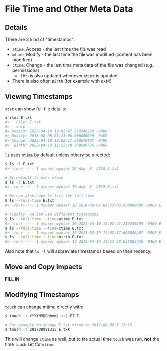 # File Time and Other Meta Data

## Details

There are 3 kind of "timestamps":

* `atime`, Access - the last time the file was read
* `mtime`, Modify - the last time the file was modified (content has been modified)
* `ctime`, Change - the last time meta data of the file was changed (e.g. permissions)
    * This is also updated whenever `mtime` is updated
* There is also often `Birth` (for example with ext4)


## Viewing Timestamps

`stat` can show full file details:

```sh
$ stat E.txt
#>   File: E.txt
#> --snip--
#> Access: 2023-04-10 12:02:47.219340289 -0400
#> Modify: 2018-08-08 01:23:00.000000000 -0400
#> Change: 2023-04-10 12:02:17.668846407 -0400
#>  Birth: 2023-04-10 11:52:28.059086726 -0400
```

`ls` uses `mtime` by default unless otherwise directed:

```sh
$ ls -l E.txt
#> -rw-r--r-- 1 myuser myuser 10 Aug  8  2018 E.txt

# By default ls uses mtime
$ ls -l E.txt
#> -rw-r--r-- 1 myuser myuser 10 Aug  8  2018 E.txt

# We can also have ls list the full time
$ ls --full-time E.txt
#> -rw-r--r-- 1 myuser myuser 10 2018-08-08 01:23:00.000000000 -0400 E.txt

# Finally, we can use different timestamps
$ ls --full-time --time=atime E.txt
#> -rw-r--r-- 1 myuser myuser 10 2023-04-10 12:02:47.219340289 -0400 E.txt
$ ls --full-time --time=ctime E.txt
#> -rw-r--r-- 1 myuser myuser 10 2023-04-10 12:02:17.668846407 -0400 E.txt
$ ls --full-time --time=birth E.txt
#> -rw-r--r-- 1 myuser myuser 10 2023-04-10 11:52:28.059086726 -0400 E.txt
```

Also note that `ls -l` will abbreviate timestamps based on their recency.


## Move and Copy Impacts

**FILL IN**


## Modifying Timestamps

`touch` can change mtime directly with:

```sh
$ touch -t YYYYMMDDhhmm[.ss] FILE

# For example to change E.txt mtime to 2017-08-09 T 13:15
$ touch -t 201708091315 E.txt
```

This will change `ctime` as well, but to the actual time `touch` was run, **not** the time `touch` set for `mtime`.

